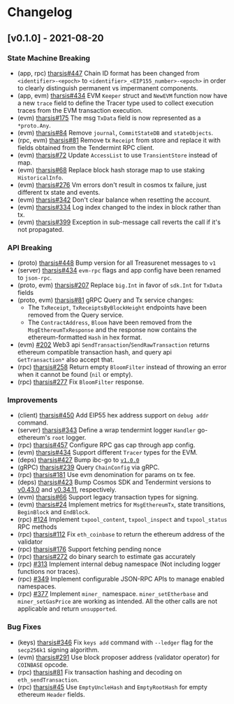 <!--
Guiding Principles:

Changelogs are for humans, not machines.
There should be an entry for every single version.
The same types of changes should be grouped.
Versions and sections should be linkable.
The latest version comes first.
The release date of each version is displayed.
Mention whether you follow Semantic Versioning.

Usage:

Change log entries are to be added to the Unreleased section under the
appropriate stanza (see below). Each entry should ideally include a tag and
the Github issue reference in the following format:

* (<tag>) \#<issue-number> message

The issue numbers will later be link-ified during the release process so you do
not have to worry about including a link manually, but you can if you wish.

Types of changes (Stanzas):

"Features" for new features.
"Improvements" for changes in existing functionality.
"Deprecated" for soon-to-be removed features.
"Bug Fixes" for any bug fixes.
"Client Breaking" for breaking CLI commands and REST routes used by end-users.
"API Breaking" for breaking exported APIs used by developers building on SDK.
"State Machine Breaking" for any changes that result in a different AppState given same genesisState and txList.

Ref: https://keepachangelog.com/en/1.0.0/
-->

# Changelog

## [v0.1.0] - 2021-08-20

### State Machine Breaking

* (app, rpc) [tharsis#447](https://github.com/maoaixiao1314/treasureapp/pull/447) Chain ID format has been changed from `<identifier>-<epoch>` to `<identifier>_<EIP155_number>-<epoch>`
in order to clearly distinguish permanent vs impermanent components.
* (app, evm) [tharsis#434](https://github.com/maoaixiao1314/treasureapp/pull/434) EVM `Keeper` struct and `NewEVM` function now have a new `trace` field to define
the Tracer type used to collect execution traces from the EVM transaction execution.
* (evm) [tharsis#175](https://github.com/maoaixiao1314/treasureapp/issues/175) The msg `TxData` field is now represented as a `*proto.Any`.
* (evm) [tharsis#84](https://github.com/maoaixiao1314/treasureapp/pull/84) Remove `journal`, `CommitStateDB` and `stateObjects`.
* (rpc, evm) [tharsis#81](https://github.com/maoaixiao1314/treasureapp/pull/81) Remove tx `Receipt` from store and replace it with fields obtained from the Tendermint RPC client.
* (evm) [tharsis#72](https://github.com/maoaixiao1314/treasureapp/issues/72) Update `AccessList` to use `TransientStore` instead of map.
* (evm) [tharsis#68](https://github.com/maoaixiao1314/treasureapp/issues/68) Replace block hash storage map to use staking `HistoricalInfo`.
* (evm) [tharsis#276](https://github.com/maoaixiao1314/treasureapp/pull/276) Vm errors don't result in cosmos tx failure, just
  different tx state and events.
* (evm) [tharsis#342](https://github.com/maoaixiao1314/treasureapp/issues/342) Don't clear balance when resetting the account.
* (evm) [tharsis#334](https://github.com/maoaixiao1314/treasureapp/pull/334) Log index changed to the index in block rather than
  tx.
* (evm) [tharsis#399](https://github.com/maoaixiao1314/treasureapp/pull/399) Exception in sub-message call reverts the call if it's not propagated.

### API Breaking

* (proto) [tharsis#448](https://github.com/maoaixiao1314/treasureapp/pull/448) Bump version for all Treasurenet messages to `v1`
* (server) [tharsis#434](https://github.com/maoaixiao1314/treasureapp/pull/434) `evm-rpc` flags and app config have been renamed to `json-rpc`.
* (proto, evm) [tharsis#207](https://github.com/maoaixiao1314/treasureapp/issues/207) Replace `big.Int` in favor of `sdk.Int` for `TxData` fields
* (proto, evm) [tharsis#81](https://github.com/maoaixiao1314/treasureapp/pull/81) gRPC Query and Tx service changes:
  * The `TxReceipt`, `TxReceiptsByBlockHeight` endpoints have been removed from the Query service.
  * The `ContractAddress`, `Bloom` have been removed from the `MsgEthereumTxResponse` and the
    response now contains the ethereum-formatted `Hash` in hex format.
* (evm) [#202](https://github.com/maoaixiao1314/treasureapp/pull/202) Web3 api `SendTransaction`/`SendRawTransaction` returns ethereum compatible transaction hash, and query api `GetTransaction*` also accept that.
* (rpc) [tharsis#258](https://github.com/maoaixiao1314/treasureapp/pull/258) Return empty `BloomFilter` instead of throwing an error when it cannot be found (`nil` or empty).
* (rpc) [tharsis#277](https://github.com/maoaixiao1314/treasureapp/pull/321) Fix `BloomFilter` response.

### Improvements

* (client) [tharsis#450](https://github.com/maoaixiao1314/treasureapp/issues/450) Add EIP55 hex address support on `debug addr` command.
* (server) [tharsis#343](https://github.com/maoaixiao1314/treasureapp/pull/343) Define a wrap tendermint logger `Handler` go-ethereum's `root` logger.
* (rpc) [tharsis#457](https://github.com/maoaixiao1314/treasureapp/pull/457) Configure RPC gas cap through app config.
* (evm) [tharsis#434](https://github.com/maoaixiao1314/treasureapp/pull/434) Support different `Tracer` types for the EVM.
* (deps) [tharsis#427](https://github.com/maoaixiao1314/treasureapp/pull/427) Bump ibc-go to [`v1.0.0`](https://github.com/cosmos/ibc-go/releases/tag/v1.0.0)
* (gRPC) [tharsis#239](https://github.com/maoaixiao1314/treasureapp/pull/239) Query `ChainConfig` via gRPC.
* (rpc) [tharsis#181](https://github.com/maoaixiao1314/treasureapp/pull/181) Use evm denomination for params on tx fee.
* (deps) [tharsis#423](https://github.com/maoaixiao1314/treasureapp/pull/423) Bump Cosmos SDK and Tendermint versions to [v0.43.0](https://github.com/cosmos/cosmos-sdk/releases/tag/v0.43.0) and [v0.34.11](https://github.com/tendermint/tendermint/releases/tag/v0.34.11), respectively.
* (evm) [tharsis#66](https://github.com/maoaixiao1314/treasureapp/issues/66) Support legacy transaction types for signing.
* (evm) [tharsis#24](https://github.com/maoaixiao1314/treasureapp/pull/24) Implement metrics for `MsgEthereumTx`, state transitions, `BeginBlock` and `EndBlock`.
* (rpc)  [#124](https://github.com/maoaixiao1314/treasureapp/issues/124) Implement `txpool_content`, `txpool_inspect` and `txpool_status` RPC methods
* (rpc) [tharsis#112](https://github.com/maoaixiao1314/treasureapp/pull/153) Fix `eth_coinbase` to return the ethereum address of the validator
* (rpc) [tharsis#176](https://github.com/maoaixiao1314/treasureapp/issues/176) Support fetching pending nonce
* (rpc) [tharsis#272](https://github.com/maoaixiao1314/treasureapp/pull/272) do binary search to estimate gas accurately
* (rpc) [#313](https://github.com/maoaixiao1314/treasureapp/pull/313) Implement internal debug namespace (Not including logger functions nor traces).
* (rpc) [#349](https://github.com/maoaixiao1314/treasureapp/pull/349) Implement configurable JSON-RPC APIs to manage enabled namespaces.
* (rpc) [#377](https://github.com/maoaixiao1314/treasureapp/pull/377) Implement `miner_` namespace. `miner_setEtherbase` and `miner_setGasPrice` are working as intended. All the other calls are not applicable and return `unsupported`.

### Bug Fixes

* (keys) [tharsis#346](https://github.com/maoaixiao1314/treasureapp/pull/346) Fix `keys add` command with `--ledger` flag for the `secp256k1` signing algorithm.
* (evm) [tharsis#291](https://github.com/maoaixiao1314/treasureapp/pull/291) Use block proposer address (validator operator) for `COINBASE` opcode.
* (rpc) [tharsis#81](https://github.com/maoaixiao1314/treasureapp/pull/81) Fix transaction hashing and decoding on `eth_sendTransaction`.
* (rpc) [tharsis#45](https://github.com/maoaixiao1314/treasureapp/pull/45) Use `EmptyUncleHash` and `EmptyRootHash` for empty ethereum `Header` fields.
